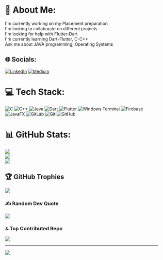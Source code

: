 # 💫 About Me:
I'm currently working on my Placement preparation<br>I'm looking to collaborate on different projects<br>I'm looking for help with Flutter-Dart<br>I'm currently learning Dart-Flutter, C-C++<br>Ask me about JAVA programming, Operating Systems


## 🌐 Socials:
[![LinkedIn](https://img.shields.io/badge/LinkedIn-%230077B5.svg?logo=linkedin&logoColor=white)](https://www.linkedin.com/in/prasad-ladhane-557b0b247/) [![Medium](https://img.shields.io/badge/Medium-12100E?logo=medium&logoColor=white)](https://medium.com/@prasadladhanetest) 

# 💻 Tech Stack:
 ![C](https://img.shields.io/badge/c-%2300599C.svg?style=for-the-badge&logo=c&logoColor=white) ![C++](https://img.shields.io/badge/c++-%2300599C.svg?style=for-the-badge&logo=c%2B%2B&logoColor=white) ![Java](https://img.shields.io/badge/java-%23ED8B00.svg?style=for-the-badge&logo=openjdk&logoColor=white) ![Dart](https://img.shields.io/badge/dart-%230175C2.svg?style=for-the-badge&logo=dart&logoColor=white) ![Flutter](https://img.shields.io/badge/Flutter-%2302569B.svg?style=for-the-badge&logo=Flutter&logoColor=white) ![Windows Terminal](https://img.shields.io/badge/Windows%20Terminal-%234D4D4D.svg?style=for-the-badge&logo=windows-terminal&logoColor=white) ![Firebase](https://img.shields.io/badge/firebase-%23039BE5.svg?style=for-the-badge&logo=firebase) ![JavaFX](https://img.shields.io/badge/javafx-%23FF0000.svg?style=for-the-badge&logo=javafx&logoColor=white) ![GitLab](https://img.shields.io/badge/gitlab-%23181717.svg?style=for-the-badge&logo=gitlab&logoColor=white) ![Git](https://img.shields.io/badge/git-%23F05033.svg?style=for-the-badge&logo=git&logoColor=white) ![GitHub](https://img.shields.io/badge/github-%23121011.svg?style=for-the-badge&logo=github&logoColor=white)
# 📊 GitHub Stats:
![](https://github-readme-stats.vercel.app/api?username=prasadladhane&theme=dark&hide_border=false&include_all_commits=true&count_private=true)<br/>
![](https://github-readme-streak-stats.herokuapp.com/?user=prasadladhane&theme=dark&hide_border=false)<br/>
![](https://github-readme-stats.vercel.app/api/top-langs/?username=prasadladhane&theme=dark&hide_border=false&include_all_commits=true&count_private=true&layout=compact)

## 🏆 GitHub Trophies
![](https://github-profile-trophy.vercel.app/?username=prasadladhane&theme=radical&no-frame=false&no-bg=false&margin-w=4)

### ✍️ Random Dev Quote
![](https://quotes-github-readme.vercel.app/api?type=horizontal&theme=radical)

### 🔝 Top Contributed Repo
![](https://github-contributor-stats.vercel.app/api?username=prasadladhane&limit=5&theme=dark&combine_all_yearly_contributions=true)

---
[![](https://visitcount.itsvg.in/api?id=prasadladhane&icon=0&color=0)](https://visitcount.itsvg.in)

<!-- Proudly created with GPRM ( https://gprm.itsvg.in ) -->
